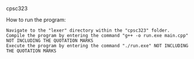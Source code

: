 
cpsc323

How to run the program:

    Navigate to the "lexer" directory within the "cpsc323" folder.
    Compile the program by entering the command "g++ -o run.exe main.cpp" NOT INCLUDING THE QUOTATION MARKS
    Execute the program by entering the command "./run.exe" NOT INCLUDING THE QUOTATION MARKS

